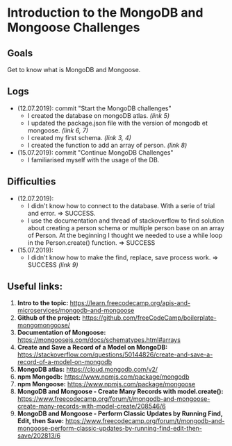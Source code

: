# Introduction to the MongoDB and Mongoose Challenges

## Goals

Get to know what is MongoDB and Mongoose.

## Logs

* (12.07.2019): commit "Start the MongoDB challenges" 
	* I created the database on mongoDB atlas. _(link 5)_
	* I updated the package.json file with the version of mongodb et mongoose. _(link 6, 7)_
	* I created my first schema. _(link 3, 4)_
	* I created the function to add an array of person. _(link 8)_
* (15.07.2019): commit "Continue MongoDB Challenges"
	* I familiarised myself with the usage of the DB.

## Difficulties

* (12.07.2019): 
	* I didn't know how to connect to the database. With a serie of trial and error. => SUCCESS.
	* I use the documentation and thread of stackoverflow to find solution about creating a person schema or multiple person base on an array of Person. At the beginning I thought we needed to use a while loop in the Person.create() function. => SUCCESS
* (15.07.2019):
	* I didn't know how to make the find, replace, save process work. => SUCCESS _(link 9)_
## Useful links:

1. **Intro to the topic:** https://learn.freecodecamp.org/apis-and-microservices/mongodb-and-mongoose
2. **Github of the project:** https://github.com/freeCodeCamp/boilerplate-mongomongoose/
3. **Documentation of Mongoose:** https://mongoosejs.com/docs/schematypes.html#arrays
4. **Create and Save a Record of a Model on MongoDB:** https://stackoverflow.com/questions/50144826/create-and-save-a-record-of-a-model-on-mongodb
5. **MongoDB atlas:** https://cloud.mongodb.com/v2/
6. **npm Mongodb:** https://www.npmjs.com/package/mongodb
7. **npm Mongoose:** https://www.npmjs.com/package/mongoose
8. **MongoDB and Mongoose - Create Many Records with model.create():** https://www.freecodecamp.org/forum/t/mongodb-and-mongoose-create-many-records-with-model-create/208546/6
9. **MongoDB and Mongoose - Perform Classic Updates by Running Find, Edit, then Save:** https://www.freecodecamp.org/forum/t/mongodb-and-mongoose-perform-classic-updates-by-running-find-edit-then-save/202813/6
